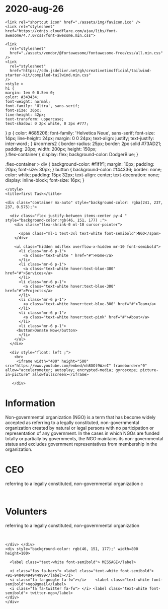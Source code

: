 # 2020-aug-26

<html>
  <head>
    <meta charset="utf-8" />
    <meta name="viewport" content="width=device-width, initial-scale=1" />
    <meta name="theme-color" content="#000000" />
    
    <link rel="shortcut icon" href="./assets/img/favicon.ico" />
    <link rel="stylesheet" href="https://cdnjs.cloudflare.com/ajax/libs/font-awesome/4.7.0/css/font-awesome.min.css">
  
    <link
      rel="stylesheet"
      href="./assets/vendor/@fortawesome/fontawesome-free/css/all.min.css"
    />
    <link
      rel="stylesheet"
      href="https://cdn.jsdelivr.net/gh/creativetimofficial/tailwind-starter-kit/compiled-tailwind.min.css"
    />
    <style >
    h1 {
	margin: 1em 0 0.5em 0;
	color: #343434;
	font-weight: normal;
	font-family: 'Ultra', sans-serif;   
	font-size: 36px;
	line-height: 42px;
	text-transform: uppercase;
	text-shadow: 0 2px white, 0 3px #777;
}
p { color: #685206; font-family: 'Helvetica Neue', sans-serif;
 font-size: 14px; line-height: 24px;
 margin: 0 0 24px; text-align: justify;
 text-justify: inter-word  ; }
 #rcorners2 {
  border-radius: 25px;
  border: 2px solid #73AD21;
  padding: 20px; 
  width: 200px;
  height: 150px;  
}.flex-container {
  display: flex;
  background-color: DodgerBlue;
}

.flex-container > div {
  background-color: #f1f1f1;
  margin: 10px;
  padding: 20px;
  font-size: 30px;
}
button {
  background-color:  #f44336; 
  border: none;
  color: white;
  padding: 15px 32px;
  text-align: center;
  text-decoration: none;
  display: inline-block;
  font-size: 16px;
}

    </style>
    <title>first Task</title>
  </head>
  <body class="text-gray-800 antialiased">
   
    <div class="container mx-auto" style="background-color: rgba(241, 237, 237, 0.575);">
  
      <div class="flex justify-between items-center py-4 " style="background-color:rgb(46, 151, 177) ;">
        <div class="flex-shrink-0 ml-10 cursor-pointer">
          
          <span class="ml-1 text-3xl text-white font-semibold">NGO</span>
        </div>
       
        <ul class="hidden md:flex overflow-x-hidden mr-10 font-semibold">
          <li class="mr-6 p-1">
            <a class="text-white " href="#">Home</a>
          </li>
          <li class="mr-6 p-1">
            <a class="text-white hover:text-blue-300" href="#">Services</a>
          </li>
          <li class="mr-6 p-1">
            <a class="text-white hover:text-blue-300" href="#">Projects</a>
          </li>
          <li class="mr-6 p-1">
            <a class="text-white hover:text-blue-300" href="#">Team</a>
          </li>
          <li class="mr-6 p-1">
            <a class="text-white hover:text-pink" href="#">About</a>
          </li>
          <li class="mr-6 p-1">
         <button>Donate Now</button>
          </li>
        </ul>
      </div>

      <div style="float: left ;">
        <br>
         <iframe width="400" height="500" src="https://www.youtube.com/embed/nh8GOl9WzeI" frameborder="0" allow="accelerometer; autoplay; encrypted-media; gyroscope; picture-in-picture" allowfullscreen></iframe>
 
       </div>
<div style="float:unset;" width="410" height="400">
  <h1> Information</h1>
  <p >Non-governmental organization (NGO) is a term that has become widely
     accepted as referring to a legally constituted, non-governmental organization
      created by natural or legal persons with no participation or representation 
      of any government. In the cases in which NGOs are funded totally or partially
       by governments, the NGO maintains its non-governmental status and excludes 
       government representatives from membership in the organization.</p>
    

</div>
      
<div class="flex-container">
  <div><h1>CEO</h1><p> referring to a legally constituted, non-governmental organization
    c </p> <img src="http://www.henhunt.co.uk/wp-content/uploads/2014/10/Person-Logo-1.png" width="80" height="10"></div>
  <div><h1>Volunters</h1><p> referring to a legally 
    constituted, non-governmental organization</p>
    <img src="http://www.henhunt.co.uk/wp-content/uploads/2014/10/Person-Logo-1.png"
     width="50" height="10" >  <img src="http://www.henhunt.co.uk/wp-content/uploads/2014/10/Person-Logo-1.png"
     width="50" height="10" ></div>

</div>

    </div> </div>
    <div style="background-color: rgb(46, 151, 177);" width=800 height=100>
     
      <label class="text-white font-semibold"> MESSAGE</label>
   
      <i class="fas fa-bars"> <label class="text-white font-semibold"> +91-94840494944999</label></i>
      <i class="fa fa-google fa-fw"></i>    <label class="text-white font-semibold">ngo@gmail</label>
      <i class="fa fa-twitter fa-fw"> </i> <label class="text-white font-semibold"> twitter-ngo</label>
    </div>
    </div>
  </body>
 
</html>
